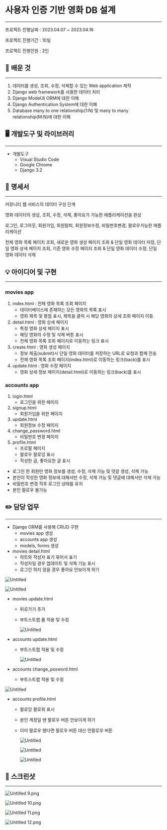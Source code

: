 # 사용자 인증 기반 영화 DB 설계

---

프로젝트 진행날짜 : 2023.04.07 ~ 2023.04.16

프로젝트 진행기간 : 10일

프로젝트 진행인원 : 2인

## 📓 배운 것

---

1. 데이터를 생성, 조회, 수정, 삭제할 수 있는 Web application 제작
2. Django web framework를 사용한 데이터 처리
3. Django Model과 ORM에 대한 이해
4. Django Authentication System에 대한 이해
5. Database many to one relationship(1:N) 및 many to many relationship(M:N)에 대한 이해

## 🖥️ 개발도구 및 라이브러리

---

- 개발도구
  - Visual Studio Code
  - Google Chrome
  - Django 3.2

## 📎 명세서

---

커뮤니티 웹 서비스의 데이터 구성 단계

영화 데이터의 생성, 조회, 수정, 삭제, 좋아요가 가능한 애플리케이션을 완성

로그인, 로그아웃, 회원가입, 회원탈퇴, 회원정보수정, 비밀번호변경, 팔로우가능한 애플리케이션

전체 영화 목록 페이지 조회, 새로운 영화 생성 페이지 조회 & 단일 영화 데이터 저장, 단일 영화 상세 페이지 조회, 기존 영화 수정 페이지 조회 & 단일 영화 데이터 수정, 단일 영화 데이터 삭제

## 💡 아이디어 및 구현

---

### movies app

1. index.html : 전체 영화 목록 조회 페이지
   - 데이터베이스에 존재하는 모든 영화의 목록 표시
   - 영화 제목 및 평점 표시, 제목을 클릭 시 해당 영화의 상세 조회 페이지 이동
2. detail.html : 영화 상세 페이지
   - 특정 영화 상세 페이지 표시
   - 해당 영화의 수정 및 삭제 버튼 표시
   - 전체 영화 목록 조회 페이지로 이동하는 링크 표시
3. create.html : 영화 생성 페이지
   - 정보 제출(submit)시 단일 영화 데이터를 저장하는 URL로 요청과 함께 전송
   - 전체 영화 목록 조회 페이지(index.html)로 이동하는 링크(back)를 표시
4. update.html : 영화 수정 페이지
   - 영화 상세 정보 페이지(detail.html)로 이동하는 링크(back)를 표시

### accounts app

1. login.html
   - 로그인을 위한 페이지
2. signup.html
   - 회원가입을 위한 페이지
3. update.html
   - 회원정보 수정 페이지
4. change_password.html
   - 비밀번호 변경 페이지
5. profile.html
   - 프로필 페이지
   - 팔로우 팔로잉 표시
   - 작성한 글, 좋아요한 글 표시
- 로그인 한 회원만 영화 정보를 생성, 수정, 삭제 가능 및 댓글 생성, 삭제 가능
- 본인이 작성한 영화 정보에 대해서만 수정, 삭제 가능 및 댓글에 대해서만 삭제 가능
- 비밀번호 변경 직후 로그인 상태를 유지
- 본인 팔로우 불가능

## ✏️ 담당 업무

---

- Django ORM를 사용해 CRUD 구현
  - movies app 생성
  - accounts app 생성
  - models, forms 생성
- movies detail.html
  - 하트와 작성자 표기 묶어서 표기
  - 작성자일 경우 업데이트 및 삭제 기능 표시
  - 로그인 하지 않을 경우 좋아요 안보이게 하기

![Untitled](README_assets/6aa536d56734db14f32465f775bd6473e7569d42.png)

![Untitled](README_assets/9a9921994256063b022c2a5474dd148dcde929e5.png)

- movies update.html
  
  - 뒤로가기 추가
  
  - 부트스트랩 폼 적용 및 수정
    
      ![Untitled](README_assets/48af396d2692151cd86e3f6070cc6e92d0e763cf.png)

- accounts update.html
  
  - 부트스트랩 적용 및 수정
    
      ![Untitled](README_assets/1aa3913b9c0c601d0e46d7760d4206b865054de0.png)

- accounts change_pssword.html
  
  - 부트스트랩 적용 및 수정

![Untitled](README_assets/997109013ea4a836172b9242a0566729f3d0dd1a.png)

- accounts profile.html
  
  - 팔로잉 팔로워 표시
  
  - 본인 계정일 땐 팔로우 버튼 안보이게 하기
  
  - 이미 팔로우 했다면 팔로우 버튼 대신 언팔로우 버튼
    
    ![Untitled](README_assets/3bdf0e91a4e428555c9f0d392b0c6f3bc15c42f7.png)
    
    ![Untitled](README_assets/ce5e349e12bc8b1ed17be69a50707b7da66f38e9.png)
    
    ![Untitled](README_assets/56dd5ebe1bed24c64579ae03f8e18fcf5e62d3d4.png)

## 💎 스크린샷

---

![Untitled 9.png](README_assets/e44f1d046b71504109d415adbe2b7e26bbe82ebd.png)

![Untitled 10.png](README_assets/d1762a044b14d137b3c1e9695d8777da4545002c.png)

![Untitled 11.png](README_assets/9e6f183cbef94abdb243cfefccf6f853353c9383.png)

![Untitled 12.png](README_assets/b3744c0c39fe800cd3af9e917c97d5ef75388d0d.png)